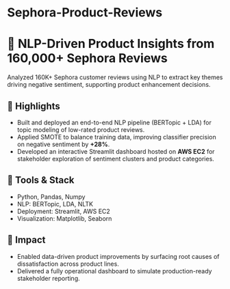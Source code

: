 # Sephora-Product-Reviews
# 🧠 NLP-Driven Product Insights from 160,000+ Sephora Reviews

Analyzed 160K+ Sephora customer reviews using NLP to extract key themes driving negative sentiment, supporting product enhancement decisions.

## 📌 Highlights
- Built and deployed an end-to-end NLP pipeline (BERTopic + LDA) for topic modeling of low-rated product reviews.
- Applied SMOTE to balance training data, improving classifier precision on negative sentiment by **+28%**.
- Developed an interactive Streamlit dashboard hosted on **AWS EC2** for stakeholder exploration of sentiment clusters and product categories.

## 🔧 Tools & Stack
- Python, Pandas, Numpy
- NLP: BERTopic, LDA, NLTK
- Deployment: Streamlit, AWS EC2
- Visualization: Matplotlib, Seaborn

## 🚀 Impact
- Enabled data-driven product improvements by surfacing root causes of dissatisfaction across product lines.
- Delivered a fully operational dashboard to simulate production-ready stakeholder reporting.
